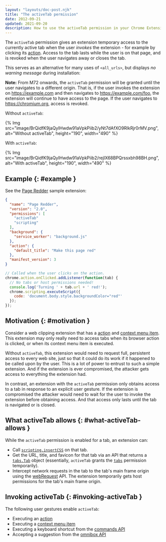```yaml
---
layout: "layouts/doc-post.njk"
title: "The activeTab permission"
date: 2012-09-21
updated: 2021-09-20
description: How to use the activeTab permission in your Chrome Extension.
---
```


The `activeTab` permission gives an extension temporary access to the currently active tab when the
user _invokes_ the extension - for example by clicking its [action][1]. Access to the tab
lasts while the user is on that page, and is revoked when the user navigates away or closes the tab.

This serves as an alternative for many uses of `<all_urls>`, but displays _no warning message_
during installation:

**Note:** From M72 onwards, the `activeTab` permission will be granted until the user navigates to a
different origin. That is, if the user invokes the extension on https://example.com and then
navigates to https://example.com/foo, the extension will continue to have access to the page. If the
user navigates to https://chromium.org, access is revoked.

Without `activeTab`:

{% Img src="image/BrQidfK9jaQyIHwdw91aVpkPiib2/yNt7dAfXO9RlkRjr0rMV.png",
       alt="Without activeTab", height="190", width="490" %}

With `activeTab`:

{% Img src="image/BrQidfK9jaQyIHwdw91aVpkPiib2/rejIX68BPQrssxbh98BH.png",
       alt="With activeTab", height="190", width="490" %}

## Example {: #example }

See the [Page Redder][2] sample extension:

```json
{
  "name": "Page Redder",
  "version": "2.0",
  "permissions": [
    "activeTab"
    "scripting"
  ],
  "background": {
    "service_worker": "background.js"
  },
  "action": {
    "default_title": "Make this page red"
  },
  "manifest_version": 3
}
```

```js
// Called when the user clicks on the action.
chrome.action.onClicked.addListener(function(tab) {
  // No tabs or host permissions needed!
  console.log('Turning ' + tab.url + ' red!');
  chrome.scripting.executeScript({
    code: 'document.body.style.backgroundColor="red"'
  });
});
```

## Motivation {: #motivation }

Consider a web clipping extension that has a [action][3] and [context menu item][4]. This
extension may only really need to access tabs when its browser action is clicked, or when its
context menu item is executed.

Without `activeTab`, this extension would need to request full, persistent access to every web site,
just so that it could do its work if it happened to be called upon by the user. This is a lot of
power to entrust to such a simple extension. And if the extension is ever compromised, the attacker
gets access to everything the extension had.

In contrast, an extension with the `activeTab` permission only obtains access to a tab in response
to an explicit user gesture. If the extension is compromised the attacker would need to wait for the
user to invoke the extension before obtaining access. And that access only lasts until the tab is
navigated or is closed.

## What activeTab allows {: #what-activeTab-allows }

While the `activeTab` permission is enabled for a tab, an extension can:

- Call [`scripting.insertCSS`][insert-css-method] on that tab.
- Get the URL, title, and favicon for that tab via an API that returns a [`tabs.Tab`][7] object
  (essentially, `activeTab` grants the [`tabs`][8] permission temporarily).
- Intercept network requests in the tab to the tab's main frame origin using the [webRequest][9]
  API. The extension temporarily gets host permissions for the tab's main frame origin.

## Invoking activeTab {: #invoking-activeTab }

The following user gestures enable `activeTab`:

- Executing an [action][10]
- Executing a [context menu item][11]
- Executing a keyboard shortcut from the [commands API][12]
- Accepting a suggestion from the [omnibox API][13]

[insert-css-method]: /docs/extensions/reference/scripting#method-insertCSS
[1]: /docs/extensions/reference/action
[2]: https://github.com/GoogleChrome/chrome-extensions-samples/tree/main/examples/page-redder
[3]: /docs/extensions/reference/action
[4]: /docs/extensions/reference/contextMenus
[7]: /docs/extensions/reference/tabs#type-Tab
[8]: /docs/extensions/reference/tabs#manifest
[9]: /docs/extensions/reference/webRequest
[10]: /docs/extensions/reference/action
[11]: /docs/extensions/reference/contextMenus
[12]: /docs/extensions/reference/commands
[13]: /docs/extensions/reference/omnibox
